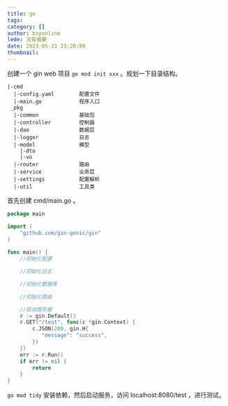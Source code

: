 ```yaml
---
title: go
tags: 
category: []
author: bsyonline
lede: 没有摘要
date: 2023-05-31 23:20:09
thumbnail:
---
```



创建一个 gin web 项目 ``go mod init xxx`` 。规划一下目录结构。

```
|-cmd
  |-config.yaml        配置文件
  |-main.go            程序入口
 _pkg
  |-common             基础包
  |-controller         控制器
  |-dao                数据层
  |-logger             日志
  |-model              模型
    |-dto
    |-vo
  |-router             路由
  |-service            业务层
  |-settings           配置解析
  |-util               工具类
```

首先创建 cmd/main.go 。
```go
package main

import (  
    "github.com/gin-gonic/gin"
)
    
func main() {
	//初始化配置

    //初始化日志

    //初始化数据库

    //初始化路由

    //启动服务器
    r := gin.Default()
    r.GET("/test", func(c *gin.Context) {  
	    c.JSON(200, gin.H{  
	       "message": "success",  
	    })
	})
	err := r.Run()  
	if err != nil {  
		return  
	}
}
```

``go mod tidy`` 安装依赖，然后启动服务，访问 localhost:8080/test ，进行测试。